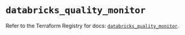 # `databricks_quality_monitor`

Refer to the Terraform Registry for docs: [`databricks_quality_monitor`](https://registry.terraform.io/providers/databricks/databricks/1.84.0/docs/resources/quality_monitor).
